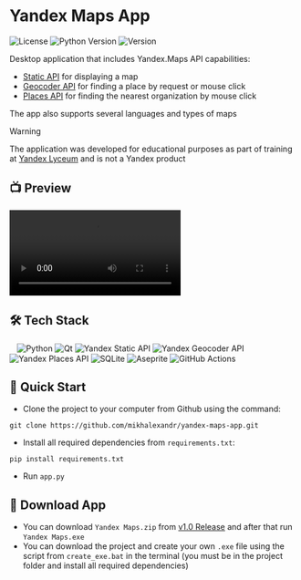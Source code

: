 # Yandex Maps App

![License](https://img.shields.io/github/license/dmhd6219/sdamgia-solver)
![Python Version](https://img.shields.io/badge/python-3.6%2B-blue)
![Version](https://img.shields.io/badge/version-1.0-green)

Desktop application that includes Yandex.Maps API capabilities:
  - [Static API](https://yandex.com/maps-api/products/static-api?lang=en) for displaying a map
  - [Geocoder API](https://yandex.com/maps-api/products/geocoder-api?lang=en) for finding a place by request or mouse click
  - [Places API](https://yandex.com/maps-api/products/geosearch-api?lang=en) for finding the nearest organization by mouse click  

The app also supports several languages ​​and types of maps

> [!WARNING]
> The application was developed for educational purposes as part of training at [Yandex Lyceum](https://lyceum.yandex.ru/) and is not a Yandex product

## 📺 Preview
![](https://github.com/mikhalexandr/yandex-maps-app/blob/main/assets/general/preview.mp4)

## 🛠️ Tech Stack
ㅤ![Python](https://img.shields.io/badge/python-3670A0?style=for-the-badge&logo=python&logoColor=ffdd54)
![Qt](https://img.shields.io/badge/Qt-%23217346.svg?style=for-the-badge&logo=Qt&logoColor=white)
![Yandex Static API](https://img.shields.io/badge/yandex_static_api-FF0000?style=for-the-badge)
![Yandex Geocoder API](https://img.shields.io/badge/yandex_geocoder_api-FF0000?style=for-the-badge)
![Yandex Places API](https://img.shields.io/badge/yandex_places_api-FF0000?style=for-the-badge)
![SQLite](https://img.shields.io/badge/sqlite-%2307405e.svg?style=for-the-badge&logo=sqlite&logoColor=white)
![Aseprite](https://img.shields.io/badge/Aseprite-FFFFFF?style=for-the-badge&logo=Aseprite&logoColor=#7D929E)
![GitHub Actions](https://img.shields.io/badge/github%20actions-%232671E5.svg?style=for-the-badge&logo=githubactions&logoColor=white)

## 🎯 Quick Start
* Clone the project to your computer from Github using the command:
```
git clone https://github.com/mikhalexandr/yandex-maps-app.git
```

* Install all required dependencies from `requirements.txt`:
```
pip install requirements.txt
```

* Run `app.py`

## 💾 Download App
* You can download `Yandex Maps.zip` from [v1.0 Release](https://github.com/mikhalexandr/yandex-maps-app/releases/tag/v1.0.0) and after that run `Yandex Maps.exe`
* You can download the project and create your own `.exe` file using the script from `create_exe.bat` in the terminal (you must be in the project folder and install all required dependencies)
